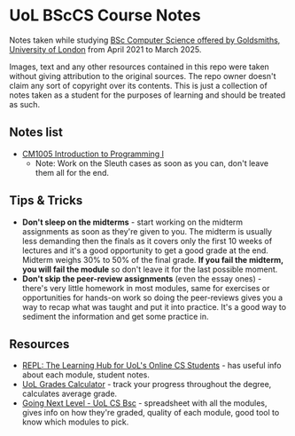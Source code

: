 # UoL BScCS Course Notes
Notes taken while studying [BSc Computer Science offered by Goldsmiths, University of London](https://www.london.ac.uk/study/courses/undergraduate/bsc-computer-science) from April 2021 to March 2025.

Images, text and any other resources contained in this repo were taken without giving attribution to the original sources. The repo owner doesn't claim any sort of copyright over its contents. This is just a collection of notes taken as a student for the purposes of learning and should be treated as such.

## Notes list

- [CM1005 Introduction to Programming I](./Introduction%20to%20Programming%20I/sumary.md)
  - Note: Work on the Sleuth cases as soon as you can, don't leave them all for the end.

## Tips & Tricks

- **Don't sleep on the midterms** - start working on the midterm assignments as soon as they're given to you. The midterm is usually less demanding then the finals as it covers only the first 10 weeks of lectures and it's a good opportunity to get a good grade at the end. Midterm weighs 30% to 50% of the final grade. **If you fail the midterm, you will fail the module** so don't leave it for the last possible moment.
- **Don't skip the peer-review assignments** (even the essay ones) - there's very little homework in most modules, same for exercises or opportunities for hands-on work so doing the peer-reviews gives you a way to recap what was taught and put it into practice. It's a good way to sediment the information and get some practice in.

## Resources

- [REPL: The Learning Hub for UoL's Online CS Students](https://world-class.github.io/REPL/) - has useful info about each module, student notes.
- [UoL Grades Calculator](https://uol-grades-calculator.readthedocs.io/en/latest/) - track your progress throughout the degree, calculates average grade.
- [Going Next Level - UoL CS Bsc](https://docs.google.com/spreadsheets/d/1vyRqV4BVxZx9nVJvLJtUYI19aAgChu-4aPunoVS7uAg/edit?usp=sharing) - spreadsheet with all the modules, gives info on how they're graded, quality of each module, good tool to know which modules to pick.